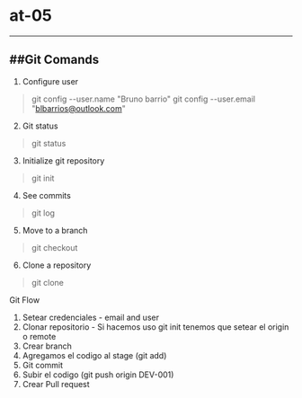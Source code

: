 # at-05
---
##Git Comands
---
1. Configure user
> git config --user.name "Bruno barrio"
> git config --user.email "blbarrios@outlook.com"

2. Git status
> git status

3. Initialize git repository
> git init

4. See commits
> git log

5. Move to a branch
> git checkout <branch name>

6. Clone a repository
> git clone <url>

Git Flow

1. Setear credenciales  - email and user
2. Clonar repositorio - Si hacemos uso git init tenemos que setear el origin o remote
3. Crear branch
4. Agregamos el codigo al stage (git add)
5. Git commit
6. Subir el codigo (git push origin DEV-001)
7. Crear Pull request

